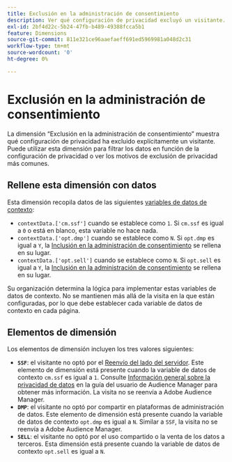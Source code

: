 ```yaml
---
title: Exclusión en la administración de consentimiento
description: Ver qué configuración de privacidad excluyó un visitante.
exl-id: 2bf4d22c-5b24-47fb-b489-49388fcca5b1
feature: Dimensions
source-git-commit: 811e321ce96aaefaeff691ed5969981a048d2c31
workflow-type: tm+mt
source-wordcount: '0'
ht-degree: 0%

---
```


# Exclusión en la administración de consentimiento

La dimensión “Exclusión en la administración de consentimiento” muestra qué configuración de privacidad ha excluido explícitamente un visitante. Puede utilizar esta dimensión para filtrar los datos en función de la configuración de privacidad o ver los motivos de exclusión de privacidad más comunes.

## Rellene esta dimensión con datos

Esta dimensión recopila datos de las siguientes [variables de datos de contexto](/help/implement/vars/page-vars/contextdata.md):

* `contextData.['cm.ssf']` cuando se establece como `1`. Si `cm.ssf` es igual a `0` o está en blanco, esta variable no hace nada.
* `contextData.['opt.dmp']` cuando se establece como `N`. Si `opt.dmp` es igual a `Y`, la [Inclusión en la administración de consentimiento](cm-opt-in.md) se rellena en su lugar.
* `contextData.['opt.sell']` cuando se establece como `N`. Si `opt.sell` es igual a `Y`, la [Inclusión en la administración de consentimiento](cm-opt-in.md) se rellena en su lugar.

Su organización determina la lógica para implementar estas variables de datos de contexto. No se mantienen más allá de la visita en la que están configuradas, por lo que debe establecer cada variable de datos de contexto en cada página.

## Elementos de dimensión

Los elementos de dimensión incluyen los tres valores siguientes:

* **`SSF`**: el visitante no optó por el [Reenvío del lado del servidor](/help/admin/admin/c-manage-report-suites/c-edit-report-suites/general/c-server-side-forwarding/ssf.md). Este elemento de dimensión está presente cuando la variable de datos de contexto `cm.ssf` es igual a `1`. Consulte [Información general sobre la privacidad de datos](https://experienceleague.adobe.com/docs/audience-manager/user-guide/overview/data-privacy/data-privacy.html?lang=es) en la guía del usuario de Audience Manager para obtener más información. La visita no se reenvía a Adobe Audience Manager.
* **`DMP`**: el visitante no optó por compartir en plataformas de administración de datos. Este elemento de dimensión está presente cuando la variable de datos de contexto `opt.dmp` es igual a `N`. Similar a `SSF`, la visita no se reenvía a Adobe Audience Manager.
* **`SELL`**: el visitante no optó por el uso compartido o la venta de los datos a terceros. Esta dimensión está presente cuando la variable de datos de contexto `opt.sell` es igual a `N`.
